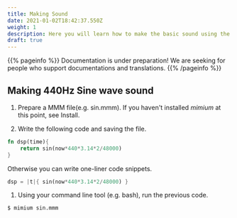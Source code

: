 ```yaml
---
title: Making Sound
date: 2021-01-02T18:42:37.550Z
weight: 1
description: Here you will learn how to make the basic sound using the mimium.
draft: true
---
```

{{% pageinfo %}}
Documentation is under preparation! We are seeking for people who support documentations and translations.
{{% /pageinfo %}}

## Making 440Hz Sine wave sound
1. Prepare a MMM file(e.g. sin.mmm). If you haven't installed *mimium* at this point, see Install.

1. Write the following code and saving the file.
```rust
fn dsp(time){
    return sin(now*440*3.14*2/48000)
}
```

Otherwise you can write one-liner code snippets.
```rust
dsp = |t|{ sin(now*440*3.14*2/48000) }
```
1. Using your command line tool (e.g. bash), run the previous code.
```bash
$ mimium sin.mmm
```